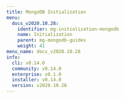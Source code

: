 ```yaml
---
title: MongoDB Initialization
menu:
  docs_v2020.10.28:
    identifier: mg-initialization-mongodb
    name: Initialization
    parent: mg-mongodb-guides
    weight: 41
menu_name: docs_v2020.10.28
info:
  cli: v0.14.0
  community: v0.14.0
  enterprise: v0.1.0
  installer: v0.14.0
  version: v2020.10.28
---
```



